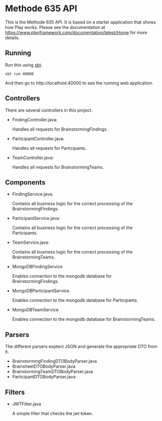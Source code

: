 # Methode 635 API

This is the Methode 635 API. It is based on a starter application that shows how Play works.  Please see the documentation at https://www.playframework.com/documentation/latest/Home for more details.

## Running

Run this using [sbt](http://www.scala-sbt.org/).  

```
sbt run 40000
```

And then go to http://localhost:40000 to see the running web application.

## Controllers

There are several controllers in this project.

- FindingController.java:

  Handles all requests for BrainstormingFindings.

- ParticipantController.java:

  Handles all requests for Participants.

- TeamController.java:

  Handles all requests for BrainstormingTeams.

## Components

- FindingService.java:

  Contains all business logic for the correct processing of the BrainstormingFindings.

- ParticipantService.java:

  Contains all business logic for the correct processing of the Participants.

- TeamService.java:

  Contains all business logic for the correct processing of the BrainstormingTeams.
  
  
- MongoDBFindingService
  
  Enables connection to the mongodb database for BrainstormingFindings.
  
- MongoDBParticipantService

  Enables connection to the mongodb database for Participants.
  
- MongoDBTeamService

  Enables connection to the mongodb database for BrainstormingTeams.

## Parsers
The different parsers exptect JSON and generate the appropriate DTO from it.

- BrainstormingFindingDTOBodyParser.java
- BrainsheetDTOBodyParser.java
- BrainstormingTeamDTOBodyParser.java
- ParticipantDTOBodyParser.java


## Filters

- JWTFilter.java

  A simple filter that checks the jwt token.